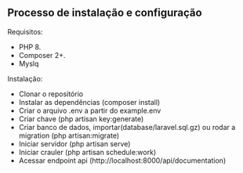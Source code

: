 ## Processo de instalação e configuração

Requisitos:
- PHP 8.
- Composer 2+.
- Myslq

Instalação:
- Clonar o repositório
- Instalar as dependências (composer install)
- Criar o arquivo .env a partir do example.env
- Criar chave (php artisan key:generate)
- Criar banco de dados, importar(database/laravel.sql.gz) ou rodar a migration (php artisan:migrate)
- Iniciar servidor (php artisan serve)
- Iniciar crauler (php artisan schedule:work)
- Acessar endpoint api (http://localhost:8000/api/documentation)
